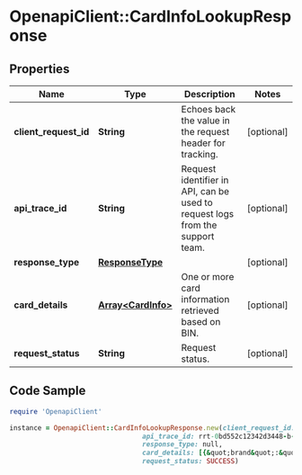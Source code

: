 # OpenapiClient::CardInfoLookupResponse

## Properties

Name | Type | Description | Notes
------------ | ------------- | ------------- | -------------
**client_request_id** | **String** | Echoes back the value in the request header for tracking. | [optional] 
**api_trace_id** | **String** | Request identifier in API, can be used to request logs from the support team. | [optional] 
**response_type** | [**ResponseType**](ResponseType.md) |  | [optional] 
**card_details** | [**Array&lt;CardInfo&gt;**](CardInfo.md) | One or more card information retrieved based on BIN. | [optional] 
**request_status** | **String** | Request status. | [optional] 

## Code Sample

```ruby
require 'OpenapiClient'

instance = OpenapiClient::CardInfoLookupResponse.new(client_request_id: 30dd879c-ee2f-11db-8314-0800200c9a66,
                                 api_trace_id: rrt-0bd552c12342d3448-b-ea-1142-12938318-7,
                                 response_type: null,
                                 card_details: [{&quot;brand&quot;:&quot;VISA&quot;,&quot;brandProductId&quot;:&quot;VISA BUSINESS&quot;,&quot;cardFunction&quot;:&quot;credit&quot;,&quot;commercialCard&quot;:&quot;CORPORATE&quot;,&quot;issuerCountry&quot;:&quot;DE&quot;,&quot;issuerName&quot;:&quot;First National Bank of Omaha&quot;}],
                                 request_status: SUCCESS)
```


